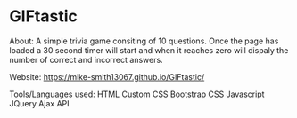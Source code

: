 # GIFtastic

About: A simple trivia game consiting of 10 questions. Once the page has loaded a 30 second timer will start and when it reaches zero will dispaly the number of correct and incorrect answers.

Website: https://mike-smith13067.github.io/GIFtastic/

Tools/Languages used:
HTML 
Custom CSS 
Bootstrap CSS 
Javascript 
JQuery
Ajax
API
